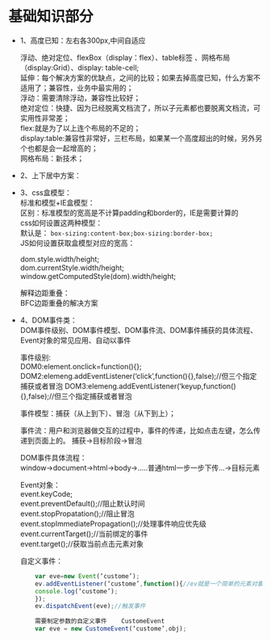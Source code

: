 # 基础知识部分

- 1、高度已知：左右各300px,中间自适应     
    
    浮动、绝对定位、flexBox（display：flex）、table标签 、网格布局（display:Grid）、display: table-cell;           
    延伸：每个解决方案的优缺点，之间的比较；如果去掉高度已知，什么方案不适用了；兼容性，业务中最实用的；              
    浮动：需要清除浮动，兼容性比较好；           
    绝对定位：快捷、因为已经脱离文档流了，所以子元素都也要脱离文档流，可实用性非常差；           
    flex:就是为了以上连个布局的不足的；            
    display:table:兼容性非常好，三栏布局，如果某一个高度超出的时候，另外另个也都是会一起增高的；           
    网格布局：新技术；           

- 2、上下居中方案：

- 3、css盒模型：     
    标准和模型+IE盒模型：        
    区别：标准模型的宽高是不计算padding和border的，IE是需要计算的      
    css如何设置这两种模型：       
    默认是： `box-sizing:content-box;box-sizing:border-box;`    
    JS如何设置获取盒模型对应的宽高：       

    dom.style.width/height;     
    dom.currentStyle.width/height;      
    window.getComputedStyle(dom).width/height;      

    解释边距重叠：         
    BFC边距重叠的解决方案        

- 4、DOM事件类：     
    DOM事件级别、DOM事件模型、DOM事件流、DOM事件捕获的具体流程、Event对象的常见应用、自动以事件
    
    事件级别:   
    DOM0:element.onclick=function(){};
    DOM2:elemeng.addEventListener(‘click’,function(){},false);//但三个指定捕获或者冒泡
    DOM3:elemeng.addEventListener(‘keyup,function(){},false);//但三个指定捕获或者冒泡
    
    事件模型：捕获（从上到下）、冒泡（从下到上）；
    
    事件流：用户和浏览器做交互的过程中，事件的传递，比如点击左键，怎么传递到页面上的。
    捕获->目标阶段->冒泡
    
    DOM事件具体流程：  
    window->document->html->body->.....普通html一步一步下传...->目标元素
    
    Event对象：    
    event.keyCode;  
    event.preventDefault();//阻止默认时间     
    event.stopPropatation();//阻止冒泡      
    event.stopImmediatePropagation();//处理事件响应优先级        
    event.currentTarget();//当前绑定的事件     
    event.target();//获取当前点击元素对象     
    
    自定义事件：
    ```javascript
        var eve=new Event(‘custome’);
        ev.addEventListener(‘custome’,function(){//ev就是一个简单的元素对象
        console.log(‘custome’);
        });
        ev.dispatchEvent(eve);//触发事件
        
        需要制定参数的自定义事件    CustomeEvent
        var eve = new CustomeEvent(‘custome’,obj);
    ```
    
